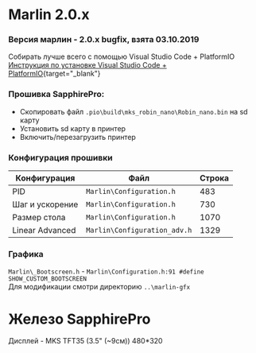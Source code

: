 # Marlin 2.0.x 

### Версия марлин - 2.0.x bugfix, взята 03.10.2019

Собирать лучше всего с помощью Visual Studio Code + PlatformIO<br/>
[Инструкция по установке Visual Studio Code + PlatformIO](https://docs.platformio.org/en/latest/ide/vscode.html){target="_blank"}

### Прошивка SapphirePro:
* Скопировать файл `.pio\build\mks_robin_nano\Robin_nano.bin` на sd карту
* Установить sd карту в принтер
* Включить/перезагрузить принтер

### Конфигурация прошивки
  Конфигурация|Файл|Строка
  ------------|----|------
  PID|`Marlin\Configuration.h`|483
  Шаг и ускорение|`Marlin\Configuration.h`|730
  Размер стола|`Marlin\Configuration.h`|1070
  Linear Advanced|`Marlin\Configuration_adv.h`|1329

### Графика
`Marlin\_Bootscreen.h` - `Marlin\Configuration.h:91 #define SHOW_CUSTOM_BOOTSCREEN`<br/>
Для модификации смотри директорию `..\marlin-gfx`

# Железо SapphirePro

Дисплей - MKS TFT35 (3.5" (~9см)) 480*320<br/>

